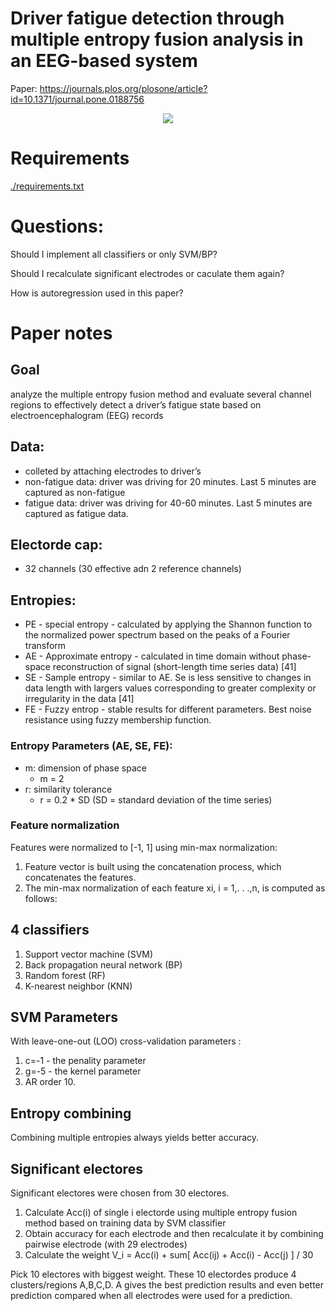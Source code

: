 # Driver fatigue detection through multiple entropy fusion analysis in an EEG-based system

Paper: https://journals.plos.org/plosone/article?id=10.1371/journal.pone.0188756

<center>

![](https://journals.plos.org/plosone/article/figure/image?size=inline&id=info:doi/10.1371/journal.pone.0188756.g002)

</center>



# Requirements

[./requirements.txt](./requirements.txt)

# Questions:

Should I implement all classifiers or only SVM/BP?

Should I recalculate significant electrodes or caculate them again?

How is autoregression used in this paper?





# Paper notes
## Goal
analyze the multiple entropy fusion method and evaluate several channel regions to effectively detect a driver’s fatigue state based on electroencephalogram (EEG) records


## Data:
- colleted by attaching electrodes to driver’s
- non-fatigue data: driver was driving for 20 minutes. Last 5 minutes are captured as non-fatigue
- fatigue data: driver was driving for 40-60 minutes. Last 5 minutes are captured as fatigue data. 

## Electorde cap:
- 32 channels (30 effective adn 2 reference channels)


## Entropies:
- PE - special entropy - calculated by applying the Shannon function to the normalized power spectrum based on the peaks of a Fourier transform
- AE - Approximate entropy - calculated in time domain without phase-space reconstruction of signal (short-length time series data) [41]
- SE - Sample entropy - similar to AE. Se is less sensitive to changes in data length with largers values corresponding to greater complexity or irregularity in the data [41]
- FE - Fuzzy entrop - stable results for different parameters. Best noise resistance using fuzzy membership function.

### Entropy Parameters (AE, SE, FE):
- m: dimension of phase space
	- m = 2
- r: similarity tolerance
	- r = 0.2 * SD (SD = standard deviation of the time series)

### Feature normalization
Features were normalized to [-1, 1] using min-max normalization:
1. Feature vector is built using the concatenation process, which concatenates the features.
2. The min-max normalization of each feature xi, i = 1,. . .,n, is computed as follows:


## 4 classifiers
1. Support vector machine (SVM)
2. Back propagation neural network (BP)
3. Random forest (RF)
4. K-nearest neighbor (KNN)

## SVM Parameters
With leave-one-out (LOO) cross-validation parameters :
1. c=-1 - the penality parameter
2. g=-5 - the kernel parameter
3. AR order 10.

## Entropy combining
Combining multiple entropies always yields better accuracy.

## Significant electores

Significant electores were chosen from 30 electores.
1. Calculate Acc(i) of single i electorde using multiple entropy fusion method based on training data by SVM classifier
2. Obtain accuracy for each electrode and then recalculate it by combining pairwise electrode (with 29 electrodes)
3. Calculate the weight V_i = Acc(i) + sum[ Acc(ij) + Acc(i) - Acc(j) ] / 30

Pick 10 electores with biggest weight. These 10 electordes produce 4 clusters/regions A,B,C,D. A gives the best prediction results and even better prediction compared when all electrodes were used for a prediction. 